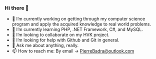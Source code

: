 ### Hi there 👋

- 🔭 I’m currently working on getting through my computer science program and apply the acquired knowledge to real world problems.
- 🌱 I’m currently learning PHP, .NET Framework, C#, and MySQL.
- 👯 I’m looking to collaborate on my HVK project.
- 🤔 I’m looking for help with Github and Git in general.
- 💬 Ask me about anything, really.
- 📫 How to reach me: By email -> PierreBadra@outlook.com 
